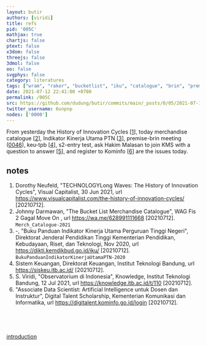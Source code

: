```yaml
---
layout: butir
authors: [viridi]
title: refs
pid: '005C'
mathjax: true
chartjs: false
ptext: false
x3dom: false
threejs: false
3dmol: false
oo: false
svgphys: false
category: literatures
tags: ["wram", "rakor", "bucketlist", "iku", "catalogue", "brin", "premise", "kms", "hakim"]
date: 2021-07-12 22:41:00 +0700
permalink: /005C
src: https://github.com/dudung/butir/commits/main/_posts/0/05/2021-07-12-refs.md
twitter_username: 6unpnp
nodes: ['0000']
---
```

From yesterday the History of Innovation Cycles [[1](#r01)], today merchandise catalogue [[2](#r02)], Indikator Kinerja Utama PTN [[3](#r03)], premise-brin meeting ([0046](0046)), keu-tpb [[4](#r04)], s2-entry test, ask Hakim Malasan to join KMS with a question to answer [[5](#r05)], and register to Kominfo [[6](#r06)] are the issues today.

## notes
1. <a name=r01></a>Dorothy Neufeld, "TECHNOLOGYLong Waves: The History of Innovation Cycles", Visual Capitalist, 30 Jun 2021, url <https://www.visualcapitalist.com/the-history-of-innovation-cycles/> [20210712].
2. <a name=r02></a>Johnny Darmawan, "The Bucket List Merchandise Catalogue", WAG Fis 2 Gagal Move On , url <https://wa.me/628991111668> [20210712]. `Merch_Catalogue-2021`
3. <a name=r03></a>-, "Buku Panduan Indikator Kinerja Utama Perguruan Tinggi Negeri", Direktorat Jenderal Pendidikan Tinggi Kementerian Pendidikan, Kebudayaan, Riset, dan Teknologi, Nov 2020, url <https://dikti.kemdikbud.go.id/iku/> [20210712]. `BukuPanduanIndikatorKinerjaUtamaPTN-2020`
4. <a name=r04></a>Sistem Keuangan, Direktorat Keuangan, Institut Teknologi Bandung, url <https://siskeu.itb.ac.id/> [20210712].
5. <a name=r05></a>S. Viridi, "Observatorium di Indonesia", Knowledge, Institut Teknologi Bandung, 12 Jul 2021, url <https://knowledge.itb.ac.id/t/110> [20210712].
6. <a name=r06></a>"Associate Data Scientist: Artificial Intelligence untuk Dosen dan Instruktur", Digital Talent Scholarship, Kementerian Komunikasi dan Informatika, url <https://digitalent.kominfo.go.id/login> [20210712].

## &nbsp;
[introduction](0000)

